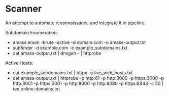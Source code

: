 # Scanner
An attempt to automate reconnaissance and integrate it in pipeline.

Subdomain Enumeration:   
   - amass enum -brute -active -d domain.com -o amass-output.txt
   - subfinder -d example.com -o example_subdomains.txt
   - cat amass-output.txt | dnsgen - | httprobe

Active Hosts:   
   - cat example_subdomains.txt | httpx -o live_web_hosts.txt
   - cat amass-output.txt | httprobe -p http:81 -p http:3000 -p https:3000 -p http:3001 -p https:3001 -p http:8000 -p http:8080 -p https:8443 -c 50 | tee online-domains.txt
